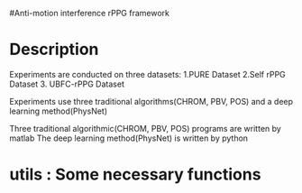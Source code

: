 #Anti-motion interference rPPG framework
# Description
Experiments are conducted on three datasets: 
1.PURE Dataset  2.Self rPPG Dataset  3. UBFC-rPPG Dataset

Experiments use three traditional algorithms(CHROM, PBV, POS) and a deep learning method(PhysNet)

Three traditional algorithmic(CHROM, PBV, POS) programs are written by matlab
The deep learning method(PhysNet) is written by python
# utils : Some necessary functions
